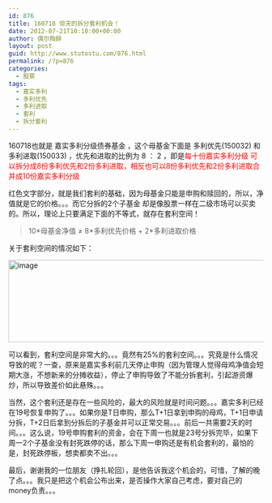 ```yaml
---
id: 876
title: 160718 惊天的拆分套利机会！
date: 2012-07-21T10:10:00+00:00
author: 偶尔陶醉
layout: post
guid: http://www.stutostu.com/876.html
permalink: /?p=876
categories:
  - 股票
tags:
  - 嘉实多利
  - 多利优先
  - 多利进取
  - 套利
  - 拆分套利
---
```

 160718也就是 嘉实多利分级债券基金 ，这个母基金下面是 多利优先(150032) 和 多利进取(150033) ，优先和进取的比例为 8 ： 2 ，即是<span style="color:#ff0000;">每十份嘉实多利分级 可以拆分成8份多利优先和2份多利进取，相反也可以8份多利优先和2份多利进取合并成10份嘉实多利分级</span>

 红色文字部分，就是我们套利的基础，因为母基金只能是申购和赎回的，所以，净值就是它的价格。。。而它分拆的2个子基金 却是像股票一样在二级市场可以买卖的。所以，理论上只要满足下面的不等式，就存在套利空间！



> 10\*母基金净值 ≠ 8\*多利优先价格 + 2*多利进取价格

关于套利空间的情况如下：

[<img style="border-bottom:0px;border-left:0px;display:inline;border-top:0px;border-right:0px;" title="image" border="0" alt="image" src="http://ww1.sinaimg.cn/large/6915c7dcjw1e69weh55qqj20ff04emxj.jpg" width="559" height="162" />](http://ww1.sinaimg.cn/large/6915c7dcjw1e69weh55qqj20ff04emxj.jpg)



 可以看到，套利空间是非常大的。。。竟然有25%的套利空间。。。究竟是什么情况导致的呢？一查，原来是嘉实多利前几天停止申购（因为管理人觉得母鸡净值会短期大涨，不想新来的分摊收益），停止了申购导致了不能分拆套利，引起游资爆炒，所以导致差价如此悬殊。。。

 当然，这个套利还是存在一些风险的，最大的风险就是时间问题。。。嘉实多利已经在19号恢复申购了。。。如果你是T日申购，那么T+1日拿到申购的母鸡，T+1日申请分拆，T+2日后拿到分拆后的子基金并可以正常交易。。。前后一共需要2天的时间。。。这么说，19号申购套利的资金，会在下周一也就是23号分拆完毕，如果下周一2个子基金没有封死跌停的话，那么下周一申购还是有机会套利的，最怕的是，封死跌停板，想卖都卖不出。。。

 最后，谢谢我的一位朋友（挣扎轮回），是他告诉我这个机会的，可惜，了解的晚了点。。。我只是把这个机会公布出来，是否操作大家自己考虑，要对自己的money负责。。。